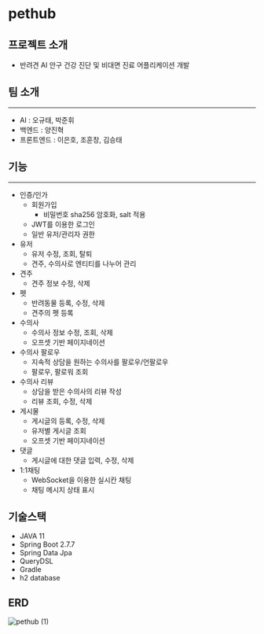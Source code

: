 # pethub

## 프로젝트 소개
- 반려견 AI 안구 건강 진단 및 비대면 진료 어플리케이션 개발
  
## 팀 소개
---
- AI : 오규태, 박준휘
- 백엔드 :  양진혁
- 프론트엔드 : 이은호, 조훈창, 김승태

## 기능
---
- 인증/인가
  - 회원가입
    - 비밀번호 sha256 암호화, salt 적용
  - JWT를 이용한 로그인
  - 일반 유저/관리자 권한
- 유저
  - 유저 수정, 조회, 탈퇴
  - 견주, 수의사로 엔티티를 나누어 관리
- 견주
  - 견주 정보 수정, 삭제
- 펫
  - 반려동물 등록, 수정, 삭제
  - 견주의 펫 등록
- 수의사
  - 수의사 정보 수정, 조회, 삭제
  - 오프셋 기반 페이지네이션
- 수의사 팔로우
  - 지속적 상담을 원하는 수의사를 팔로우/언팔로우
  - 팔로우, 팔로워 조회
- 수의사 리뷰
  - 상담을 받은 수의사의 리뷰 작성
  - 리뷰 조회, 수정, 삭제
- 게시물
  - 게시글의 등록, 수정, 삭제
  - 유저별 게시글 조회
  - 오프셋 기반 페이지네이션
- 댓글
  - 게시글에 대한 댓글 입력, 수정, 삭제
- 1:1채팅
  - WebSocket을 이용한 실시칸 채팅
  - 채팅 메시지 상태 표시

기술스택
---
- JAVA 11
- Spring Boot 2.7.7
- Spring Data Jpa
- QueryDSL
- Gradle
- h2 database

ERD
---

![pethub (1)](https://github.com/oeyh98/pethub/assets/79851895/5e552ab4-ebca-4bd8-a47c-66985bce0fe8)

